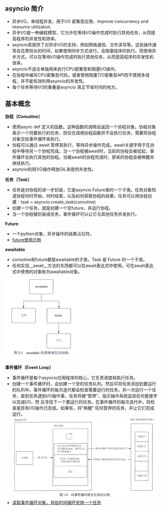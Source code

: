 ## asyncio 简介
- 异步I/O，单线程并发，用于I/O 密集型应用，improve concurrency and resource utilization.
- 异步I/O是一种编程模型，它允许在等待I/O操作完成时执行其他任务，从而提高程序的并发性和效率。
- asyncio库提供了对异步I/O的支持，例如网络通信、文件读写等。这些操作通常会花费较长的时间，如果使用同步方式进行，会阻塞程序的执行。而使用异步方式，可以在等待I/O操作完成时执行其他任务，从而提高程序的并发性和效率。
- asyncio不适合单独用来执行CPU密集型和阻塞I/O操作。
- 在协程中编写CPU密集型代码，或者使用阻塞T/O密集型API而不使用多线程，并不能有效利用asyncio的并发性。
- 每个任务等待I/O的重叠是asyncio 真正节省时间的地方。

## 基本概念
**协程（Coroutine）**
- 使用async def 定义的函数。这种函数的调用会返回一个协程对象。协程对象表示一个将要执行的任务，但仅仅调用协程函数并不会执行任务，需要将协程对象交给事件循环来执行。
- 协程可以通过 await 暂停其执行，等待异步操作完成。await关键字用于在协程中等待另一个协程完成。当一个协程被await时，当前的协程会被挂起，事件循环会执行其他的协程。当被await的协程完成时，原来的协程会被唤醒并继续执行。
- asyncio利用1/O操作释放GIL来提供并发性。

**任务（Task）**
- 任务是对协程的进一步封装，它是asyncio.Future类的一个子类。任务对象知道协程何时开始，何时结束，以及如何获取协程的结果。任务可以用协程创建：task = asyncio.create_task(coroutine)
- 创建一个任务，就是创建一个空future，并运行协程。
- 当一个协程被封装成任务，事件循环可以让它与其他任务并发执行。

**Future**
- 一个python对象，异步操作的结果占位符。
- [future使用示例](futureExample.py)

**awaitable**
- coroutine和future都是awaitable的子类，Task 是 Future 的一个子类。
- 任何实现__await__方法的东西都可以在await表达式中使用。可在await表达式中使用的对象称为awaitable对象。
<img src=images/awaitable.jpg width=250 height=265 />

**事件循环（Event Loop）**
- 事件循环是每个asyncio应用程序的核心，它负责调度和执行任务。
- 创建一个事件循环时，会创建一个空的任务队列。然后可将任务添加到要运行的队列中。事件循环的每次迭代都会检查需要运行的任务，并一次运行一个任务，直到任务遇到I/O操作事，任务将被“暂停”，指示操作系统监视任何套接字以完成I/O，然 后寻找下一个要运行的任务。在事件循环的每次迭代中，将检查是否有I/O操作已完成。如果有，将“唤醒” 任何暂停的任务，并让它们完成运行。
![这是图片](images/eventloop.jpg "event loop")
- [读取事件循环对象，并给时间循环安排一个任务](runningloop.py)


